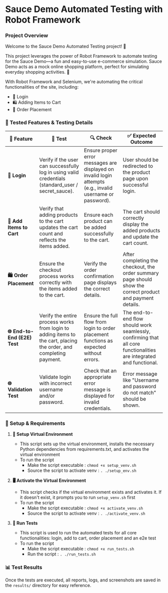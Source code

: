 # Sauce Demo Automated Testing with Robot Framework

### Project Overview

Welcome to the Sauce Demo Automated Testing project! 🚀

This project leverages the power of Robot Framework to automate testing for the Sauce Demo—a fun and easy-to-use e-commerce simulation. Sauce Demo acts as a mock online shopping platform, perfect for simulating everyday shopping activities. 🛒

With Robot Framework and Selenium, we're automating the critical functionalities of the site, including:

* 🔑 Login
* 🛍️ Adding Items to Cart
* 📝 Order Placement


### 🚀 Tested Features & Testing Details

| **🔑 Feature**               | **🧪 Test**                                                                                                                            | **🔍 Check**                                                                  | **✅ Expected Outcome**                                                               |
|------------------------------|----------------------------------------------------------------------------------------------------------------------------------------|--------------------------------------------------------------------------------|--------------------------------------------------------------------------------------|
| **🔐 Login**                 | Verify if the user can successfully log in using valid credentials (standard_user / secret_sauce).                                     | Ensure proper error messages are displayed on invalid login attempts (e.g., invalid username or password). | User should be redirected to the product page upon successful login.                |
| **🛒 Add Items to Cart**     | Verify that adding products to the cart updates the cart count and reflects the items added.                                           | Ensure each product can be added successfully to the cart.                      | The cart should correctly display the added products and update the cart count.      |
| **🛍️ Order Placement**      | Ensure the checkout process works correctly with the items added to the cart.                                                          | Verify the order confirmation page displays the correct details.               | After completing the checkout, the order summary page should show the correct product and payment details. |
| **🌐 End-to-End (E2E) Test** | Verify the entire process works from login to adding items to the cart, placing the order, and completing payment.                     | Ensure the full flow from login to order placement functions as expected without errors. | The end-to-end flow should work seamlessly, confirming that all core functionalities are integrated and functional. |
| **🌐 Validation Test**       | Validate login with incorrect username and/or password. | Check that an appropriate error message is displayed for invalid credentials. | Error message like "Username and password do not match" should be shown.|
   
### 🚀 Setup & Requirements

1. **🔧 Setup Virtual Environment**

   * This script sets up the virtual environment, installs the necessary Python dependencies from requirements.txt, and activates the virtual environment
   * To run the script
     * Make the script executable : `chmod +x setup_venv.sh`
     * Source the script to activate venv : `. ./setup_env.sh`
2. **🖥️ Activate the Virtual Environment**

   * This script checks if the virtual environment exists and activates it. If it doesn't exist, it prompts you to run `setup_venv.sh` first
   * To run the script
      * Make the script executable : `chmod +x activate_venv.sh`
      * Source the script to activate venv : `. ./activate_venv.sh`

3. **🏁 Run Tests**

   * This script is used to run the automated tests for all core functionalities: login, add to cart, order placement and an e2e test
   * To run the script
     * Make the script executable : `chmod +x run_tests.sh`
     * Run the script : `. ./run_tests.sh`

    

### 📊 Test Results

Once the tests are executed, all reports, logs, and screenshots are saved in the `results/` directory for easy reference.